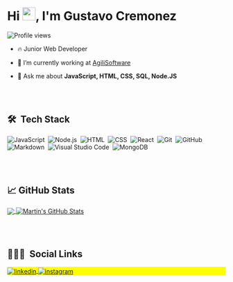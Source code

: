 <h1 align="left">Hi <img src="https://raw.githubusercontent.com/MartinHeinz/MartinHeinz/master/wave.gif" width="30px" height="30px" />, I'm Gustavo Cremonez</h1>
<p align="left"> <img src="https://komarev.com/ghpvc/?username=GustavoCremonez&color=red" alt="Profile views" /> </p>

- 🔥 Junior Web Developer 

- 🔭 I’m currently working at [AgiliSoftware](https://www.agili.com.br/)

- 💬 Ask me about **JavaScript, HTML, CSS, SQL, Node.JS**


<br><br>

## 🛠 &nbsp;Tech Stack

![JavaScript](https://img.shields.io/badge/-JavaScript-05122A?style=flat&logo=javascript)&nbsp;
![Node.js](https://img.shields.io/badge/-Node.js-05122A?style=flat&logo=node.js)&nbsp;
![HTML](https://img.shields.io/badge/-HTML-05122A?style=flat&logo=HTML5)&nbsp;
![CSS](https://img.shields.io/badge/-CSS-05122A?style=flat&logo=CSS3&logoColor=1572B6)&nbsp;
![React](https://img.shields.io/badge/-React-05122A?style=flat&logo=react)&nbsp;
![Git](https://img.shields.io/badge/-Git-05122A?style=flat&logo=git)&nbsp;
![GitHub](https://img.shields.io/badge/-GitHub-05122A?style=flat&logo=github)&nbsp;
![Markdown](https://img.shields.io/badge/-Markdown-05122A?style=flat&logo=markdown)&nbsp;
![Visual Studio Code](https://img.shields.io/badge/-Visual%20Studio%20Code-05122A?style=flat&logo=visual-studio-code&logoColor=007ACC)&nbsp;
![MongoDB](https://img.shields.io/badge/-MongoDB-05122A?style=flat&logo=mongodb)&nbsp;

<br><br>

## &#x1f4c8; GitHub Stats

<a href="https://github.com/GustavoCremonez/GustavoCremonez">
  <img align="center" src="https://github-readme-stats.vercel.app/api/top-langs/?username=GustavoCremonez&hide=java,html,tex&title_color=ffffff&text_color=c9cacc&icon_color=2bbc8a&bg_color=1d1f21&langs_count=3" />
</a>
<a href="https://github.com/GustavoCremonez/GustavoCremonez">
  <img align="center" src="https://github-readme-stats.vercel.app/api?username=GustavoCremonez&show_icons=true&line_height=27&count_private=true&title_color=ffffff&text_color=c9cacc&icon_color=2bbc8a&bg_color=1d1f21" alt="Martin's GitHub Stats" />
</a>

<br><br>

## 👨🏽‍🦲 &nbsp;Social Links

<p align="left" style="background:yellow">
<a href="https://www.linkedin.com/in/gustavocremonez/" target="_blank">
  <img align="center" src="https://img.shields.io/badge/-GustavoCremonez-05122A?style=flat&logo=linkedin" alt="linkedin"/>
</a>
<a href="https://www.instagram.com/soarescremonez/" target="_blank">
 <img align="center" src="https://img.shields.io/badge/-GustavoCremonez-05122A?style=flat&logo=instagram" alt="instagram"/>
</a>
</p>
